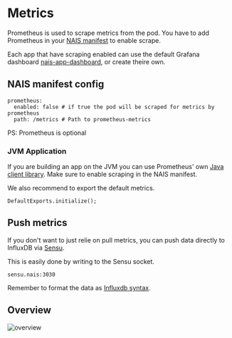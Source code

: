Metrics
=======

Prometheus is used to scrape metrics from the pod. You have to add Prometheus in your [NAIS manifest](/documentation/contracts/README.md#nais-manifest) to enable scrape.

Each app that have scraping enabled can use the default Grafana dashboard [nais-app-dashboard](https://grafana.adeo.no/dashboard/db/nais-app-dashboard), or create theire own.


## NAIS manifest config

```
prometheus:
  enabled: false # if true the pod will be scraped for metrics by prometheus
  path: /metrics # Path to prometheus-metrics
```

PS: Prometheus is optional

### JVM Application

If you are building an app on the JVM you can use Prometheus' own [Java client library](https://github.com/prometheus/client_java). Make sure to enable scraping in the NAIS manifest.

We also recommend to export the default metrics.

```
DefaultExports.initialize();
```


## Push metrics

If you don't want to just relie on pull metrics, you can push data directly to InfluxDB via [Sensu](https://sensu.io/).

This is easily done by writing to the Sensu socket.

```
sensu.nais:3030
```

Remember to format the data as [Influxdb syntax](https:/s.influxdata.com/influxdb/v1.5/write_protocols/line_protocol_tutorial/#syntax).


## Overview

![overview](/media/metrics_overview.png)
